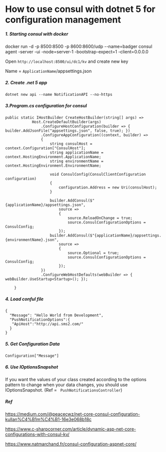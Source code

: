 # How to use consul with dotnet 5 for configuration management

##### 1. Starting consul with docker

docker run
-d
-p 8500:8500
-p 8600:8600/udp
--name=badger
consul agent -server -ui -node=server-1 -bootstrap-expect=1 -client=0.0.0.0

Open `http://localhost:8500/ui/dc1/kv` and create new key

Name = `ApplicationName`/appsettings.json

##### 2. Create .net 5 app

```
dotnet new api --name NotificationAPI --no-https
```

##### 3.Program.cs configuration for consul

```
public static IHostBuilder CreateHostBuilder(string[] args) =>
            Host.CreateDefaultBuilder(args)
                .ConfigureHostConfiguration(builder => { builder.AddJsonFile("appsettings.json", false, true); })
                .ConfigureAppConfiguration((context, builder) =>
                {
                    string consulHost = context.Configuration["ConsulHost"];
                    string applicationName = context.HostingEnvironment.ApplicationName;
                    string environmentName = context.HostingEnvironment.EnvironmentName;

                    void ConsulConfig(ConsulClientConfiguration configuration)
                    {
                        configuration.Address = new Uri(consulHost);
                    }

                    builder.AddConsul($"{applicationName}/appsettings.json",
                        source =>
                        {
                            source.ReloadOnChange = true;
                            source.ConsulConfigurationOptions = ConsulConfig;
                        });
                    builder.AddConsul($"{applicationName}/appsettings.{environmentName}.json",
                        source =>
                        {
                            source.Optional = true;
                            source.ConsulConfigurationOptions = ConsulConfig;
                        });
                })
                .ConfigureWebHostDefaults(webBuilder => { webBuilder.UseStartup<Startup>(); });

    }
```

##### 4. Load conful file

```
{
  "Message": "Hello World from Development",
  "PushNotificationOptions":{
   "ApiHost":"http://api.sms2.com/"
  }
}
```

##### 5. Get Configuration Data

`Configuration["Message"]`

##### 6. Use IOptionsSnapshot

If you want the values of your class created according to the options pattern to change when your data changes, you should use IOptionsSnapshot. (Ref = `` PushNotificationsController``)


##### Ref

https://medium.com/@peacecwz/net-core-consul-configuration-kullan%C4%B1m%C4%B1-16e3e068b18c

https://www.c-sharpcorner.com/article/dynamic-asp-net-core-configurations-with-consul-kv/

https://www.natmarchand.fr/consul-configuration-aspnet-core/
